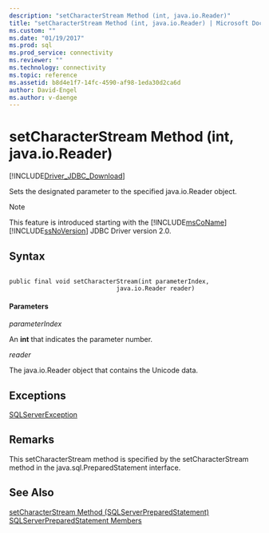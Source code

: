 ```yaml
---
description: "setCharacterStream Method (int, java.io.Reader)"
title: "setCharacterStream Method (int, java.io.Reader) | Microsoft Docs"
ms.custom: ""
ms.date: "01/19/2017"
ms.prod: sql
ms.prod_service: connectivity
ms.reviewer: ""
ms.technology: connectivity
ms.topic: reference
ms.assetid: b8d4e1f7-14fc-4590-af98-1eda30d2ca6d
author: David-Engel
ms.author: v-daenge
---
```

# setCharacterStream Method (int, java.io.Reader)
[!INCLUDE[Driver_JDBC_Download](../../../includes/driver_jdbc_download.md)]

  Sets the designated parameter to the specified java.io.Reader object.  
  
> [!NOTE]
>  This feature is introduced starting with the [!INCLUDE[msCoName](../../../includes/msconame_md.md)][!INCLUDE[ssNoVersion](../../../includes/ssnoversion-md.md)] JDBC Driver version 2.0.  
  
## Syntax  
  
```  
  
public final void setCharacterStream(int parameterIndex,  
                              java.io.Reader reader)  
```  
  
#### Parameters  
 *parameterIndex*  
  
 An **int** that indicates the parameter number.  
  
 *reader*  
  
 The java.io.Reader object that contains the Unicode data.  
  
## Exceptions  
 [SQLServerException](../../../connect/jdbc/reference/sqlserverexception-class.md)  
  
## Remarks  
 This setCharacterStream method is specified by the setCharacterStream method in the java.sql.PreparedStatement interface.  
  
## See Also  
 [setCharacterStream Method &#40;SQLServerPreparedStatement&#41;](../../../connect/jdbc/reference/setcharacterstream-method-sqlserverpreparedstatement.md)   
 [SQLServerPreparedStatement Members](../../../connect/jdbc/reference/sqlserverpreparedstatement-members.md)  
  
  
